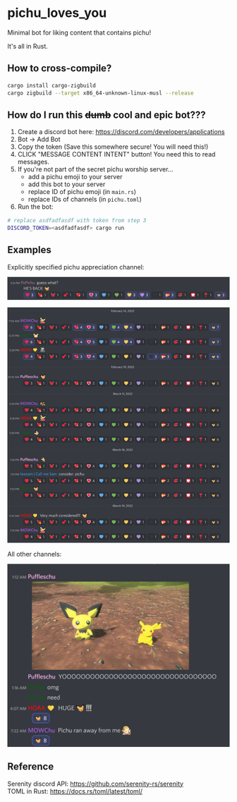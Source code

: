 # pichu_loves_you

Minimal bot for liking content that contains pichu!

It's all in Rust.


## How to cross-compile?

```bash
cargo install cargo-zigbuild
cargo zigbuild --target x86_64-unknown-linux-musl --release
```

## How do I run this ~~dumb~~ cool and epic bot???

1. Create a discord bot here: <https://discord.com/developers/applications>
2. Bot -> Add Bot
3. Copy the token (Save this somewhere secure! You will need this!)
4. CLICK "MESSAGE CONTENT INTENT" button! You need this to read messages.
5. If you're not part of the secret pichu worship server...
    - add a pichu emoji to your server
    - add this bot to your server
    - replace ID of pichu emoji (in `main.rs`)
    - replace IDs of channels (in `pichu.toml`)
6. Run the bot:

```bash
# replace asdfadfasdf with token from step 3
DISCORD_TOKEN=<asdfadfasdf> cargo run
```


## Examples

Explicitly specified pichu appreciation channel:

![Spam channel](images/love_pichu_very_much.png)

![Spam channel2](images/love_pichu_more.png)

All other channels:

![Normal channel](images/love_pichu_a_little.png)


## Reference

Serenity discord API: <https://github.com/serenity-rs/serenity>  
TOML in Rust: <https://docs.rs/toml/latest/toml/>
